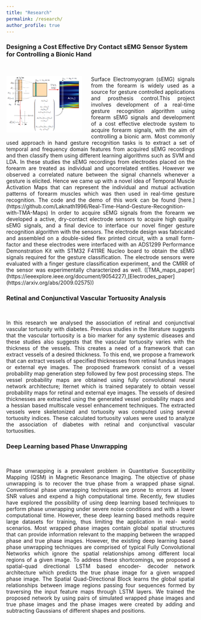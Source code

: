 ```yaml
---
title: "Research"
permalink: /research/
author_profile: true
---
```


### Designing a Cost Effective Dry Contact sEMG Sensor System for Controlling a Bionic Hand
<br>

<p>
<img src="/images/TMA.PNG" alt="TMA" style="float: left; width: 40%; margin-right: 5%; margin-bottom: 0.5em;">
</p>


<p align="justify">
Surface Electromyogram (sEMG) signals from the forearm is widely used as a source for gesture controlled
applications and prosthesis control.This project involves development of a real-time gesture recognition algorithm using forearm sEMG signals and development of a cost effective electrode system to acquire forearm signals, with the aim of controlling a bionic arm. Most commonly used approach in hand gesture recognition tasks is to extract a set of temporal and frequency domain
features from acquired sEMG recordings and then classify them using different learning algorithms such as SVM and LDA. In these studies the sEMG recordings from electrodes placed on the forearm  are treated as individual and uncorrelated entities. However we observed a correlated nature between the signal channels whenever a gesture is elicited. Hence we came up with a novel idea of Temporal Muscle Activation Maps that can represent the individual and mutual activation
patterns of forearm muscles which was then used in real-time gesture recognition. The code and the demo of this work can be found [here.](https://github.com/Laknath1996/Real-Time-Hand-Gesture-Recognition-with-TMA-Maps)
In order to acquire sEMG signals from the forearm we developed a active, dry-contact electrode sensors to acquire high quality sEMG signals, and a final device to interface our novel finger gesture recognition algorithm with the sensors. The electrode design was fabricated and assembled on a double-sided flex printed circuit, with a small form-factor and these electrodes were interfaced with an ADS1299 Performance Demonstration Kit with STM32 F411RE Nucleo board to obtain the sEMG signals required for the gesture classification.
The electrode sensors were evaluated with a finger gesture classification experiment, and the CMRR of the sensor was experimentally characterized as well. ([TMA_maps_paper](https://ieeexplore.ieee.org/document/9054227),[Electrodes_paper](https://arxiv.org/abs/2009.02575))
</p>


### Retinal and Conjunctival Vascular Tortuosity Analysis
<br>
<p align="justify">
In this research we analysed the association of retinal and conjunctival vascular tortuosity with diabetes. Previous studies in the literature suggests that the vascular tortuosity is a bio marker for any systemic diseases and these studies also suggests that the vascular tortuosity varies with the thickness of the vessels.
This creates a need of a framework that can extract vessels of a desired thickness. To this end, we propose a framework that can extract vessels of specified thicknesses from retinal fundus images or external eye images. The proposed framework consist of a vessel probability map generation step followed by few post processing steps.
The vessel probability maps are obtained using fully convolutional neural network architecture; Iternet which is trained separately to obtain vessel probability maps for retinal and external eye images. The vessels of desired thicknesses are extracted using the generated vessel probability maps and a hessian based multiscale vessel enhancement techniques.
The extracted vessels were skeletonized and  tortuosity was computed using several tortuosity indices. These calculated tortuosity values were used to analyze the association of diabetes with retinal and conjunctival vascular tortuosities.
</p>


### Deep Learning based Phase Unwrapping
<br>
<p align="justify">
Phase unwrapping is a prevalent problem in Quantitative Susceptibility Mapping (QSM) in Magnetic Resonance Imaging. The objective of phase unwrapping is to recover the true phase from a wrapped phase signal. Conventional phase unwrapping techniques are prone to errors at lower SNR values and expend a high computational time. Recently, few studies have explored the possibility of using deep learning based techniques to perform phase unwrapping under severe noise conditions and with a lower computational time. However, these deep learning based methods require large datasets for training, thus limiting the application in real- world scenarios.
Most wrapped phase images contain global spatial structures that can provide information relevant to the mapping between the wrapped phase and true phase images. However,  the existing deep learning based phase unwrapping techniques are comprised of typical Fully Convolutional Networks which ignore the spatial relationships among different local regions of a given image.
To address these shortcomings, we proposed a spatial-quad directional LSTM based encoder- decoder network architecture which predicts the true phase image for a given wrapped phase image.
The Spatial Quad-Directional Block learns the global spatial relationships between image regions passing four sequences formed by traversing the input feature maps through LSTM layers.
We trained the proposed network by using pairs of simulated wrapped phase images and true phase images and the phase images were created by adding and subtracting Gaussians of different shapes and positions.
</p>